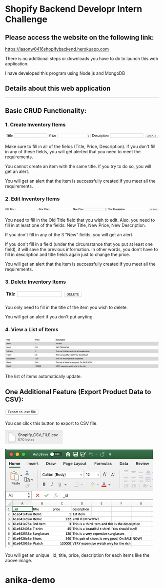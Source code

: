 # Shopify Backend Developr Intern Challenge 


## Please access the website on the following link:
https://jasonw0416shopifybackend.herokuapp.com

There is no additional steps or downloads you have to do to launch this web application.

I have developed this program using Node.js and MongoDB

## Details about this web application ##
***

Basic CRUD Functionality:
---

### 1. Create Inventory Items

![Screenshot](/Images/readme_image.png?)

Make sure to fill in all of the fields (Title, Price, Description). If you don't fill in any of these fields, you will get alerted that you need to meet the requirements. 

You cannot create an item with the same title. If you try to do so, you will get an alert.

You will get an alert that the item is successfully created if you meet all the requirements.


### 2. Edit Inventory Items

![Screenshot](/Images/readme_image2.png?)

You need to fill in the Old Title field that you wish to edit. Also, you need to fill in at least one of the fields: New Title, New Price, New Description. 

If you don't fill in any of the 3 "New" fields, you will get an alert.

If you don't fill in a field (under the circumstance that you put at least one field), it will save the previous information. In other words, you don't have to fill in description and title fields again just to change the price.

You will get an alert that the item is successfully created if you meet all the requirements.

### 3. Delete Inventory Items

![Screenshot](/Images/readme_image3.png?)

You only need to fill in the title of the item you wish to delete. 

You will get an alert if you don't put anyting.


### 4. View a List of Items

![Screenshot](/Images/readme_image4.png?)

The list of items automatically update. 

One Additional Feature (Export Product Data to CSV):
---

![Screenshot](/Images/readme_image5.png?)

You can cilck this button to export to CSV file. 

![Screenshot](/Images/readme_image7.png?)

![Screenshot](/Images/readme_image6.png?)

You will get an unique _id, title, price, description for each items like the above image. 





# anika-demo
